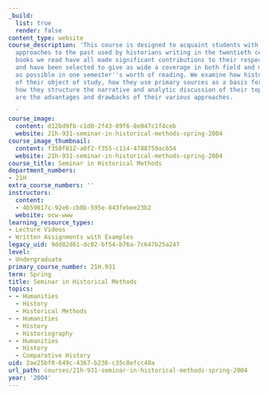 ```yaml
---
_build:
  list: true
  render: false
content_type: website
course_description: 'This course is designed to acquaint students with a variety of
  approaches to the past used by historians writing in the twentieth century. The
  books we read have all made significant contributions to their respective sub-fields
  and have been selected to give as wide a coverage in both field and methodology
  as possible in one semester''s worth of reading. We examine how historians conceive
  of their object of study, how they use primary sources as a basis for their accounts,
  how they structure the narrative and analytic discussion of their topic, and what
  are the advantages and drawbacks of their various approaches.

  '
course_image:
  content: d12bd9fb-c1d0-2f43-89f6-8e047c1f4ceb
  website: 21h-931-seminar-in-historical-methods-spring-2004
course_image_thumbnail:
  content: f350f812-a0f2-f355-c114-4788759ac654
  website: 21h-931-seminar-in-historical-methods-spring-2004
course_title: Seminar in Historical Methods
department_numbers:
- 21H
extra_course_numbers: ''
instructors:
  content:
  - 4b59017c-92e6-cb8b-595e-843febee23b2
  website: ocw-www
learning_resource_types:
- Lecture Videos
- Written Assignments with Examples
legacy_uid: 9dd82d61-dc02-bf54-b76a-7c647b25a247
level:
- Undergraduate
primary_course_number: 21H.931
term: Spring
title: Seminar in Historical Methods
topics:
- - Humanities
  - History
  - Historical Methods
- - Humanities
  - History
  - Historiography
- - Humanities
  - History
  - Comparative History
uid: 2ae25bf0-649c-4367-b236-c35c8efcc40a
url_path: courses/21h-931-seminar-in-historical-methods-spring-2004
year: '2004'
---
```

